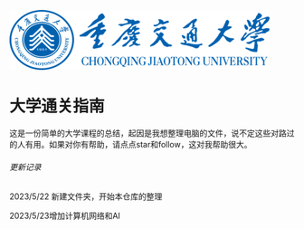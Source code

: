 

![cqjtu](.\Docs\images\cqjtu.png)

# 大学通关指南

这是一份简单的大学课程的总结，起因是我想整理电脑的文件，说不定这些对路过的人有用。如果对你有帮助，请点点star和follow，这对我帮助很大。













###### 更新记录

2023/5/22 新建文件夹，开始本仓库的整理

2023/5/23增加计算机网络和AI







